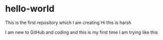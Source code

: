 # hello-world
This is the first repository which I am creating 
Hi this is harsh 

 I am new to GitHub and coding and this is my first time I am trying like this 
